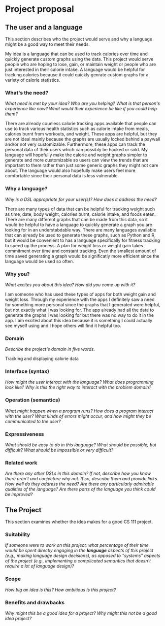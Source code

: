 # Project proposal

## The user and a language

This section describes who the project would serve and why a language might be a
good way to meet their needs.

My idea is a language that can be used to track calories over time and quickly generate custom graphs using the data. This project would serve people who are hoping to lose, gain, or maintain weight or people who are just interested in their calorie intake. A language would be helpful for tracking calories because it could quickly genrate custom graphs for a variety of calorie statistics. 

### What's the need?

_What need is met by your idea? Who are you helping? What is that person's
experience like now? What would their experience be like if you could help
them?_

There are already counless calorie tracking apps available that people can use to track various health statistics such as calorie intake from meals, calories burnt from workouts, and weight. These apps are helpful, but they are not ideal mainly because the graphs are usually locked behind a paywall and/or not very customizable. Furthermore, these apps can track the personal data of their users which can possibly be hacked or sold. My language will hopefully make the calorie and weight graphs simpler to generate and more customizable so users can view the trends that are important to them rather than just some generic graphs they might not care about. The language would also hopefully make users feel more comfortable since their personal data is less vulnerable. 

### Why a language?

_Why is a DSL appropriate for your user(s)? How does it address the need?_

There are many types of data that can be helpful for tracking weight such as time, date, body weight, calories burnt, calorie intake, and foods eaten. There are many different graphs that can be made from this data, so it would be helpful to have a language to quickly generate a graph you are looking for in an understabdable way. There are many languages available that can already be used to generate these graphs, such as Python and R, but it would be convenient to has a language specifically for fitness tracking to speed up the process. A plan for weight loss or weight gain takes commitment over time and constant tracking. Even the smallest amount of time saved generating a graph would be significatly more efficient since the language would be used so often. 

### Why you?

_What excites you about this idea? How did you come up with it?_

I am someone who has used these types of apps for both weight gain and weight loss. Through my experience with the apps I definitely saw a need for something more personal since the graphs that I generated were helpful, but not exactly what I was looking for. The app already had all the data to generate the graphs I was looking for but there was no way to do it in the app. I am excited about this idea because it is something I could actually see myself using and I hope others will find it helpful too. 

### Domain

_Describe the project's domain in five words._

Tracking and displaying calorie data

### Interface (syntax)

_How might the user interact with the language? What does programming look
like? Why is this the right way to interact with the problem domain?_



### Operation (semantics)

_What might happen when a program runs? How does a program interact with the
user? What kinds of errors might occur, and how might they be communicated to
the user?_

### Expressiveness

_What should be easy to do in this language? What should be possible, but
difficult? What should be impossible or very difficult?_

### Related work

_Are there any other DSLs in this domain? If not, describe how you know there
aren't and conjecture why not. If so, describe them and provide links. How well
do they address the need? Are there any particularly admirable qualities of the
language? Are there parts of the language you think could be improved?_

## The Project

This section examines whether the idea makes for a good CS 111 project.

### Suitability

_If someone were to work on this project, what percentage of their time would be
spent directly engaging in the **language** aspects of this project (e.g.,
making language design decisions), as opposed to "systems" aspects of the
project (e.g., implementing a complicated semantics that doesn't require a lot
of language design)?_

### Scope

_How big an idea is this? How ambitious is this project?_

### Benefits and drawbacks

_Why might this be a good idea for a project? Why might this not be a good idea
project?_
